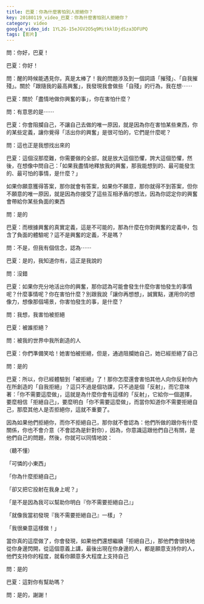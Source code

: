 ```yaml
---
title: 巴夏：你為什麼害怕別人拒絕你？
key: 20180119_video_巴夏：你為什麼害怕別人拒絕你？
category: video
google_video_id: 1YL2G-15eJGV2O5q9MitkklDjdSza3DFUPQ
tags: [影片]
---
```


問：你好，巴夏！

巴夏：你好！

問：醒的時候能遇見你，真是太棒了！我的問題涉及到一個詞語「摧殘」、「自我摧殘」。關於「跟隨我的最高興奮」，我發現我會做些「自殘」的行為，我在想⋯⋯

巴夏：關於「盡情地做你興奮的事」，你在害怕什麼？

問：有意思的是⋯⋯

巴夏：你會阻攔自己，不讓自己去做的唯一原因，就是因為你在害怕某些東西，你的某些定義，讓你覺得「活出你的興奮」是很可怕的，它們是什麼呢？

問：這也正是我想找出來的

巴夏：這個沒那麼難，你需要做的全部，就是放大這個恐懼，誇大這個恐懼，然後，在想像中問自己：「如果我盡情地釋放我的興奮，那我能想到的、最可能發生的、最可怕的事情，是什麼？」

如果你願意獲得答案，那你就會有答案，如果你不願意，那你就得不到答案，但你不願意的唯一原因，就是因為你接受了這些互相矛盾的想法，因為你認定你的興奮會帶給你某些負面的東西

問：是的

巴夏：而根據興奮的真實定義，這是不可能的，那為什麼在你對興奮的定義中，包含了負面的體驗呢？這不是興奮的定義，不是嗎？

問：不是，但我有個信念，認為⋯⋯

巴夏：是的，我知道你有，這正是我說的

問：沒錯

巴夏：如果你充分地活出你的興奮，那你認為可能會發生什麼你害怕發生的事情呢？什麼事情呢？你在害怕什麼？別跟我說「讓你再想想」，誠實點，運用你的想像力，想像那個場景，你害怕發生的事，是什麼？

問：我想，我害怕被拒絕

巴夏：被誰拒絕？

問：被我的世界中我所創造的人

巴夏：你們準備笑哈！她害怕被拒絕，但是，通過阻攔她自己，她已經拒絕了自己

問：是的

巴夏：所以，你已經體驗到「被拒絕」了！那你怎麼還會害怕其他人向你反射你內在所創造的「自我拒絕」？這只不過是個功課，只不過是個「反射」，而它意味著：「你不需要這麼做」，這就是為什麼你會有這樣的「反射」，它給你一個選擇，要麼相信「拒絕自己」，要麼明白「你不需要這麼做」，而當你知道你不需要拒絕自己，那麼其他人是否拒絕你，這就不重要了。

因為如果他們拒絕你，而你不拒絕自己，那你就不會認為：他們所做的跟你有什麼關係，你也不會介意（不會認為是針對你），因為，你意識這跟他們自己有關，是他們自己的問題，然後，你就可以同情地說：

（聽不懂）

「可憐的小東西」

「你為什麼拒絕自己」

「卻又把它投射在我身上呢？」

「是不是因為我可以幫助你明白『你不需要拒絕自己』」

「就像我當初發現『我不需要拒絕自己』一樣」？

「我很樂意這樣做！」

當你真的這麼做了，你會發現，如果他們還想繼續「拒絕自己」，那他們會很快地從你身邊閃開，從這個意義上講，最後出現在你身邊的人，都是願意支持你的人，他們支持你的程度，就看你願意多大程度上支持自己

問：是的

巴夏：這對你有幫助嗎？

問：是的，謝謝！
